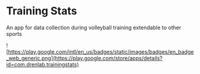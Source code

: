 # Training Stats

An app for data collection during volleyball training extendable to other sports


![https://play.google.com/intl/en_us/badges/static/images/badges/en_badge_web_generic.png](https://play.google.com/store/apps/details?id=com.drenlab.trainingstats)
